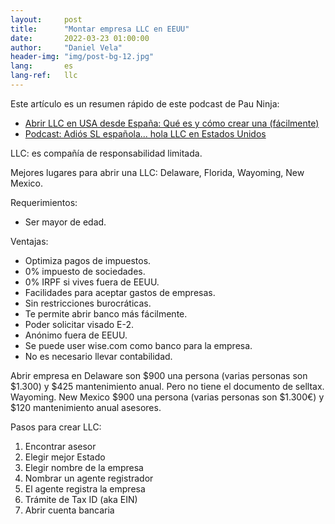 ```yaml
---
layout:     post
title:      "Montar empresa LLC en EEUU"
date:       2022-03-23 01:00:00
author:     "Daniel Vela"
header-img: "img/post-bg-12.jpg"
lang:       es
lang-ref:   llc
---
```


Este artículo es un resumen rápido de este podcast de Pau Ninja:

- [Abrir LLC en USA desde España: Qué es y cómo crear una (fácilmente)](https://capitalistalibre.com/abrir-llc-en-usa-desde-espana/)
- [Podcast: Adiós SL española... hola LLC en Estados Unidos](https://podcast-espana.es/podcast/pau-ninja-el-podcast/adios-sl-espanola-hola-llc-en-estados-unidos)

LLC: es compañía de responsabilidad limitada.

Mejores lugares para abrir una LLC: Delaware, Florida, Wayoming, New Mexico.

Requerimientos:
- Ser mayor de edad.

Ventajas:
- Optimiza pagos de impuestos.
- 0% impuesto de sociedades.
- 0% IRPF si vives fuera de EEUU.
- Facilidades para aceptar gastos de empresas.
- Sin restricciones burocráticas.
- Te permite abrir banco más fácilmente.
- Poder solicitar visado E-2.
- Anónimo fuera de EEUU.
- Se puede user wise.com como banco para la empresa.
- No es necesario llevar contabilidad.

Abrir empresa en Delaware son $900 una persona (varias personas son $1.300) y $425 mantenimiento anual. Pero no tiene el documento de selltax. Wayoming. New Mexico  $900 una persona (varias personas son $1.300€) y $120 mantenimiento anual asesores.

Pasos para crear LLC:
1. Encontrar asesor
2. Elegir mejor Estado 
3. Elegir nombre de la empresa
4. Nombrar un agente registrador
5. El agente registra la empresa
6. Trámite de Tax ID (aka EIN)
7. Abrir cuenta bancaria

